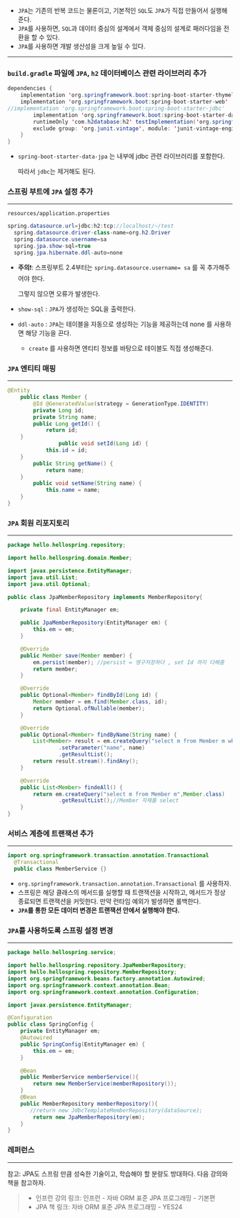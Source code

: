 - `JPA`는 기존의 반복 코드는 물론이고, 기본적인 `SQL`도 `JPA`가 직접 만들어서 실행해준다.
- `JPA`를 사용하면, `SQL`과 데이터 중심의 설계에서 객체 중심의 설계로 패러다임을 전환을 할 수 있다.
- `JPA`를 사용하면 개발 생산성을 크게 높일 수 있다.

---

### **`build.gradle` 파일에 `JPA`, `h2` 데이터베이스 관련 라이브러리 추가**

```java
dependencies {
    implementation 'org.springframework.boot:spring-boot-starter-thymeleaf'
    implementation 'org.springframework.boot:spring-boot-starter-web'
//implementation 'org.springframework.boot:spring-boot-starter-jdbc' 
		implementation 'org.springframework.boot:spring-boot-starter-data-jpa' 
		runtimeOnly 'com.h2database:h2' testImplementation('org.springframework.boot:spring-boot-starter-test') {
        exclude group: 'org.junit.vintage', module: 'junit-vintage-engine'
    }
}
```
- `spring-boot-starter-data-jpa` 는 내부에 jdbc 관련 라이브러리를 포함한다.
    
    따라서 `jdbc`는 제거해도 된다.
    

### **스프링 부트에 `JPA` 설정 추가**

---

`resources/application.properties`

```java
spring.datasource.url=jdbc:h2:tcp://localhost/~/test
  spring.datasource.driver-class-name=org.h2.Driver
  spring.datasource.username=sa
  spring.jpa.show-sql=true
  spring.jpa.hibernate.ddl-auto=none
```

- **주의**❗: 스프링부트 2.4부터는 `spring.datasource.username= sa` 를 꼭 추가해주어야 한다.
    
    그렇지 않으면 오류가 발생한다.
    
- `show-sql` : `JPA`가 생성하는 SQL을 출력한다.
- `ddl-auto` : `JPA`는 테이블을 자동으로 생성하는 기능을 제공하는데 none 를 사용하면 해당 기능을 끈다.
    - `create` 를 사용하면 엔티티 정보를 바탕으로 테이블도 직접 생성해준다.
### **`JPA` 엔티티 매핑**

---

```java
@Entity
    public class Member {
        @Id @GeneratedValue(strategy = GenerationType.IDENTITY)
        private Long id;
        private String name;
        public Long getId() {
            return id;
	}
				public void setId(Long id) {
            this.id = id;
	}
        public String getName() {
            return name;
	}
        public void setName(String name) {
            this.name = name;
	}
}
```

### **`JPA` 회원 리포지토리**

---

```java
package hello.hellospring.repository;

import hello.hellospring.domain.Member;

import javax.persistence.EntityManager;
import java.util.List;
import java.util.Optional;

public class JpaMemberRepository implements MemberRepository{

    private final EntityManager em;

    public JpaMemberRepository(EntityManager em) {
        this.em = em;
    }

    @Override
    public Member save(Member member) {
        em.persist(member); //persist = 영구저장하다 , set Id 까지 다해줌
        return member;
    }

    @Override
    public Optional<Member> findById(Long id) {
        Member member = em.find(Member.class, id);
        return Optional.ofNullable(member);
    }

    @Override
    public Optional<Member> findByName(String name) {
        List<Member> result = em.createQuery("select m from Member m where m.name =: name", Member.class)
                .setParameter("name", name)
                .getResultList();
        return result.stream().findAny();
    }

    @Override
    public List<Member> findeAll() {
        return em.createQuery("select m from Member m",Member.class)
                .getResultList();//Member 자체를 select
    }
}
```

### **서비스 계층에 트랜잭션 추가**

---

```java
import org.springframework.transaction.annotation.Transactional
  @Transactional
  public class MemberService {}
```

- `org.springframework.transaction.annotation.Transactional` 를 사용하자.
- 스프링은 해당 클래스의 메서드를 실행할 때 트랜잭션을 시작하고, 메서드가 정상 종료되면 트랜잭션을
커밋한다. 만약 런타임 예외가 발생하면 롤백한다.
- **`JPA`를 통한 모든 데이터 변경은 트랜잭션 안에서 실행해야 한다.**

### **`JPA`를 사용하도록 스프링 설정 변경**

---

```java
package hello.hellospring.service;

import hello.hellospring.repository.JpaMemberRepository;
import hello.hellospring.repository.MemberRepository;
import org.springframework.beans.factory.annotation.Autowired;
import org.springframework.context.annotation.Bean;
import org.springframework.context.annotation.Configuration;

import javax.persistence.EntityManager;

@Configuration
public class SpringConfig {
    private EntityManager em;
    @Autowired
    public SpringConfig(EntityManager em) {
        this.em = em;
    }

    @Bean
    public MemberService memberService(){
        return new MemberService(memberRepository());
    }
    @Bean
    public MemberRepository memberRepository(){
       //return new JdbcTemplateMemberRepository(dataSource);
        return new JpaMemberRepository(em);
    }
}
```

### 레퍼런스

---

참고: JPA도 스프링 만큼 성숙한 기술이고, 학습해야 할 분량도 방대하다. 다음 강의와 책을 참고하자.
> - 인프런 강의 링크: 인프런 - 자바 ORM 표준 JPA 프로그래밍 - 기본편
> - JPA 책 링크: 자바 ORM 표준 JPA 프로그래밍 - YES24
